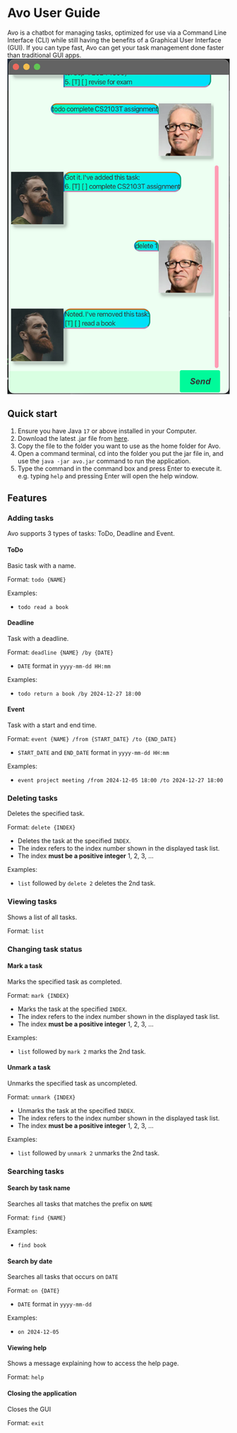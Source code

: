 # Avo User Guide

Avo is a chatbot for managing tasks, optimized for use via a Command Line Interface (CLI) while still having the benefits of a Graphical User Interface (GUI). If you can type fast, Avo can get your task management done faster than traditional GUI apps.
![ui image](Ui.png)

## Quick start
1.  Ensure you have Java `17` or above installed in your Computer.
2. Download the latest .jar file from [here](https://github.com/ZweZeya/ip/releases/tag/A-Release).
3. Copy the file to the folder you want to use as the home folder for Avo.
4. Open a command terminal, cd into the folder you put the jar file in, and use the `java -jar avo.jar` command to run the application.
5. Type the command in the command box and press Enter to execute it. e.g. typing `help` and pressing Enter will open the help window.

## Features
### Adding tasks
Avo supports 3 types of tasks: ToDo, Deadline and Event. 
#### ToDo
Basic task with a name.  

Format: `todo {NAME}`  

Examples:
- `todo read a book`

#### Deadline
Task with a deadline.  

Format: `deadline {NAME} /by {DATE}`
- `DATE` format in `yyyy-mm-dd HH:mm`

Examples:
- `todo return a book /by 2024-12-27 18:00`

#### Event
Task with a start and end time.  

Format: `event {NAME} /from {START_DATE} /to {END_DATE}`
- `START_DATE` and `END_DATE` format in `yyyy-mm-dd HH:mm`

Examples:
- `event project meeting /from 2024-12-05 18:00 /to 2024-12-27 18:00`

### Deleting tasks
Deletes the specified task.

Format: `delete {INDEX}`
- Deletes the task at the specified `INDEX`. 
- The index refers to the index number shown in the displayed task list.
- The index **must be a positive integer** 1, 2, 3, ...  

Examples:  
- `list` followed by `delete 2` deletes the 2nd task.

### Viewing tasks
Shows a list of all tasks.  

Format: `list`
### Changing task status
#### Mark a task
Marks the specified task as completed.  

Format: `mark {INDEX}`

- Marks the task at the specified `INDEX`.
- The index refers to the index number shown in the displayed task list.
- The index **must be a positive integer** 1, 2, 3, ...

Examples:
- `list` followed by `mark 2` marks the 2nd task.

#### Unmark a task
Unmarks the specified task as uncompleted.

Format: `unmark {INDEX}`

- Unmarks the task at the specified `INDEX`.
- The index refers to the index number shown in the displayed task list.
- The index **must be a positive integer** 1, 2, 3, ...

Examples:
- `list` followed by `unmark 2` unmarks the 2nd task.

### Searching tasks
#### Search by task name
Searches all tasks that matches the prefix on `NAME`

Format: `find {NAME}`

Examples:
- `find book`

#### Search by date
Searches all tasks that occurs on `DATE`  

Format: `on {DATE}`
- `DATE` format in `yyyy-mm-dd`

Examples:
- `on 2024-12-05`

#### Viewing help
Shows a message explaining how to access the help page.  

Format: `help`

#### Closing the application
Closes the GUI

Format: `exit`
